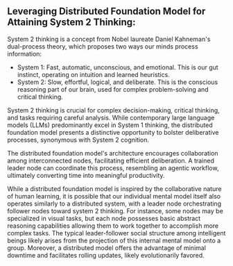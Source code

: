 ## Leveraging Distributed Foundation Model for Attaining System 2 Thinking:

System 2 thinking is a concept from Nobel laureate Daniel Kahneman's dual-process theory, which proposes two ways our minds process information:

- System 1: Fast, automatic, unconscious, and emotional. This is our gut instinct, operating on intuition and learned heuristics.
- System 2: Slow, effortful, logical, and deliberate. This is the conscious reasoning part of our brain, used for complex problem-solving and critical thinking.

System 2 thinking is crucial for complex decision-making, critical thinking, and tasks requiring careful analysis. While contemporary large language models (LLMs) predominantly excel in System 1 thinking, the distributed foundation model presents a distinctive opportunity to bolster deliberative processes, synonymous with System 2 cognition.

The distributed foundation model's architecture encourages collaboration among interconnected nodes, facilitating efficient deliberation. A trained leader node can coordinate this process, resembling an agentic workflow, ultimately converting time into meaningful productivity.

While a distributed foundation model is inspired by the collaborative nature of human learning, it is possible that our individual mental model itself also operates similarly to a distributed system, with a leader node orchestrating follower nodes toward system 2 thinking. For instance, some nodes may be specialized in visual tasks, but each node possesses basic abstract reasoning capabilities allowing them to work together to accomplish more complex tasks. The typical leader-follower social structure among intelligent beings likely arises from the projection of this internal mental model onto a group. Moreover, a distributed model offers the advantage of minimal downtime and facilitates rolling updates, likely evolutionarily favored.
